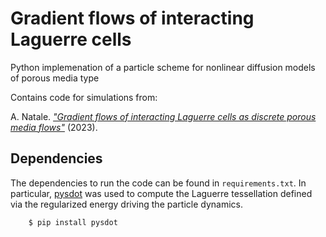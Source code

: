 # Gradient flows of interacting Laguerre cells 

Python implemenation of a particle scheme for nonlinear diffusion models of porous media type

Contains code for simulations from:

A. Natale. [*"Gradient flows of interacting Laguerre cells as discrete porous media flows"*](https://hal.science/hal-04061307) (2023).

## Dependencies
The dependencies to run the code can be found in `requirements.txt`. In particular, [pysdot](https://pypi.org/project/pysdot/) was used to compute the Laguerre tessellation defined via the regularized energy driving the particle dynamics.
```
    $ pip install pysdot
```

